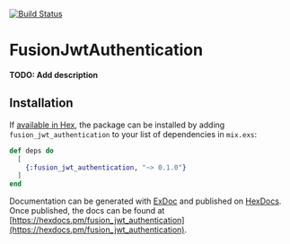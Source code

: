 [![Build Status](https://travis-ci.org/nulian/fusion_jwt_authentication.svg?branch=master)](https://travis-ci.org/nulian/fusion_jwt_authentication)

# FusionJwtAuthentication

**TODO: Add description**

## Installation

If [available in Hex](https://hex.pm/docs/publish), the package can be installed
by adding `fusion_jwt_authentication` to your list of dependencies in `mix.exs`:

```elixir
def deps do
  [
    {:fusion_jwt_authentication, "~> 0.1.0"}
  ]
end
```

Documentation can be generated with [ExDoc](https://github.com/elixir-lang/ex_doc)
and published on [HexDocs](https://hexdocs.pm). Once published, the docs can
be found at [https://hexdocs.pm/fusion_jwt_authentication](https://hexdocs.pm/fusion_jwt_authentication).

